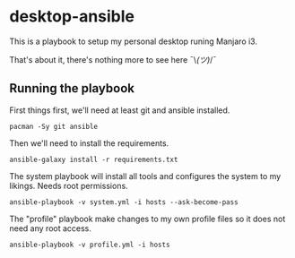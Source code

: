 # desktop-ansible

This is a playbook to setup my personal desktop runing Manjaro i3.

That's about it, there's nothing more to see here ¯\\_(ツ)_/¯


## Running the playbook

First things first, we'll need at least git and ansible installed.
```(bash)
pacman -Sy git ansible
```

Then we'll need to install the requirements.
```(bash)
ansible-galaxy install -r requirements.txt
```

The system playbook will install all tools and configures the system to my likings. Needs root permissions.
```(bash)
ansible-playbook -v system.yml -i hosts --ask-become-pass
```

The "profile" playbook make changes to my own profile files so it does not need any root access.

```(bash)
ansible-playbook -v profile.yml -i hosts
```

